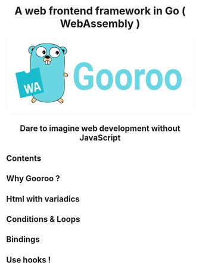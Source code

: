 <div style="text-align: center">
 <h1>A web frontend framework in Go ( WebAssembly ) </h1>
 <img src="./assets/logo.png" height="200"/>
  <h2> Dare to imagine web development without JavaScript </h2>
</div>

## Contents

## Why Gooroo ?

## Html with variadics

## Conditions & Loops

## Bindings

## Use hooks !